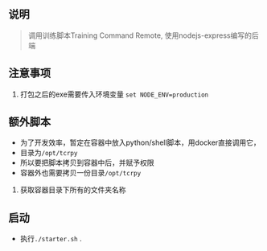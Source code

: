 ## 说明
> 调用训练脚本Training Command Remote, 使用nodejs-express编写的后端

## 注意事项
1. 打包之后的exe需要传入环境变量 `set NODE_ENV=production`


## 额外脚本
- 为了开发效率，暂定在容器中放入python/shell脚本，用docker直接调用它，
- 目录为`/opt/tcrpy`
- 所以要把脚本拷贝到容器中后，并赋予权限
- 容器外也需要拷贝一份目录`/opt/tcrpy`

1. 获取容器目录下所有的文件夹名称

## 启动
- 执行`./starter.sh` .